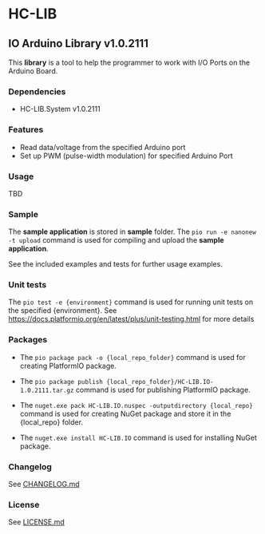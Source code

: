 # HC-LIB
## IO Arduino Library v1.0.2111
This __library__ is a tool to help the programmer to work with I/O Ports on the Arduino Board.

### Dependencies
- HC-LIB.System v1.0.2111

### Features
- Read data/voltage from the specified Arduino port
- Set up PWM (pulse-width modulation) for specified Arduino Port

### Usage
TBD

### Sample
The __sample application__ is stored in __sample__ folder. 
The `pio run -e nanonew -t upload` command is used for compiling and upload the __sample application__.

See the included examples and tests for further usage examples.

### Unit tests
The `pio test -e {environment}` command is used for running unit tests on the specified {environment}. See https://docs.platformio.org/en/latest/plus/unit-testing.html for more details

### Packages
* The `pio package pack -o {local_repo_folder}` command is used for creating PlatformIO package.
* The `pio package publish {local_repo_folder}/HC-LIB.IO-1.0.2111.tar.gz` command is used for publishing PlatformIO package.

* The `nuget.exe pack HC-LIB.IO.nuspec -outputdirectory {local_repo}` command is used for creating NuGet package and store it in the {local_repo} folder.
* The `nuget.exe install HC-LIB.IO` command is used for installing NuGet package.

### Changelog
See [CHANGELOG.md](CHANGELOG.md)

### License
See [LICENSE.md](LICENSE.md)